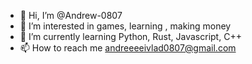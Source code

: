 - 👋 Hi, I’m @Andrew-0807
- 👀 I’m interested in games, learning , making money
- 🌱 I’m currently learning Python, Rust, Javascript, C++
- 📫 How to reach me andreeeeivlad0807@gmail.com

<!---
Andrew-0807/Andrew-0807 is a ✨ special ✨ repository because its `README.md` (this file) appears on your GitHub profile.
You can click the Preview link to take a look at your changes.
--->
